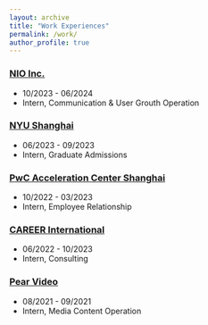 ```yaml
---
layout: archive
title: "Work Experiences"
permalink: /work/
author_profile: true
---
```


### [NIO Inc.](https://www.nio.com/?noredirect=)
  * 10/2023 - 06/2024
  * Intern, Communication & User Grouth Operation
    
### [NYU Shanghai](https://shanghai.nyu.edu/)
  * 06/2023 - 09/2023
  * Intern, Graduate Admissions
    
### [PwC Acceleration Center Shanghai](https://www.pwc.com/us/en/careers/why-pwc/what-we-do/acceleration-centers.html)
  * 10/2022 - 03/2023
  * Intern, Employee Relationship
    
### [CAREER International](https://en.careerintlinc.com/)
  * 06/2022 - 10/2023
  * Intern, Consulting
    
### [Pear Video](https://stringer.pearvideo.com/)
  * 08/2021 - 09/2021
  * Intern, Media Content Operation
